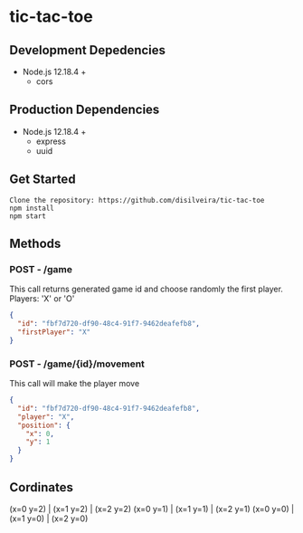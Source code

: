 # tic-tac-toe

## Development Depedencies

- Node.js 12.18.4 +
  - cors

## Production Dependencies

- Node.js 12.18.4 +
  - express
  - uuid

## Get Started

```
Clone the repository: https://github.com/disilveira/tic-tac-toe
npm install
npm start
```

## Methods

### POST - /game

This call returns generated game id and choose randomly the first player.
Players: 'X' or 'O'

```json
{
  "id": "fbf7d720-df90-48c4-91f7-9462deafefb8",
  "firstPlayer": "X"
}
```

### POST - /game/{id}/movement

This call will make the player move

```json
{
  "id": "fbf7d720-df90-48c4-91f7-9462deafefb8",
  "player": "X",
  "position": {
    "x": 0,
    "y": 1
  }
}
```

## Cordinates

(x=0 y=2) | (x=1 y=2) | (x=2 y=2)
(x=0 y=1) | (x=1 y=1) | (x=2 y=1)
(x=0 y=0) | (x=1 y=0) | (x=2 y=0)